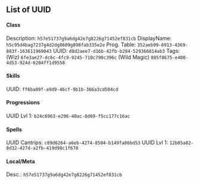 ## List of UUID
#### Class
Description: `h57e51737g9a6dg42e7g8226g71452ef831cb`
DisplayName: `h5c95d4bag7237g4d2dg8609g898fab335e2e`
Prog. Table: `352aeb99-6913-4369-883f-163611969043`
UUID: `d8d2aee7-d16b-42fb-b284-529366814ab3`
Tags: (Wiz) `6fe3ae27-dc6c-4fc9-9245-710c790c396c`
      (Wild Magic) `885f8675-e400-4d53-924d-6204ff1d9558`

#### Skills
UUID: `ff6ba09f-a9d9-46cf-9b1b-366a3cd504cd`

#### Progressions
UUID Lvl 1: `b24c6963-e296-40ac-8d69-f5cc177c16ac`

#### Spells
UUID Cantrips: `c89d6264-a6eb-4274-8504-b149fa86bd53`
UUID Lvl 1: `12b05a82-8d32-427d-a2fb-419d98c1f670`

#### Local/Meta
Desc.: `h57e51737g9a6dg42e7g8226g71452ef831cb`
